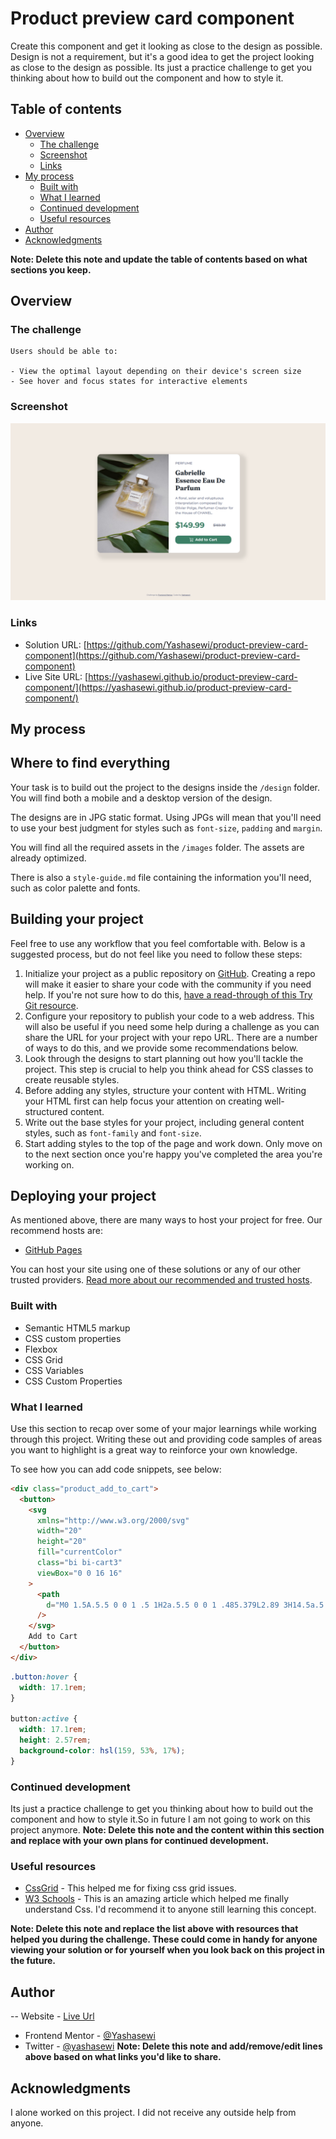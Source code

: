 # Product preview card component

Create this component and get it looking as close to the design as possible. Design is not a requirement, but it's a good idea to get the project looking as close to the design as possible. Its just a practice challenge to get you thinking about how to build out the component and how to style it.

## Table of contents

- [Overview](#overview)
  - [The challenge](#the-challenge)
  - [Screenshot](#screenshot)
  - [Links](#links)
- [My process](#my-process)
  - [Built with](#built-with)
  - [What I learned](#what-i-learned)
  - [Continued development](#continued-development)
  - [Useful resources](#useful-resources)
- [Author](#author)
- [Acknowledgments](#acknowledgments)

**Note: Delete this note and update the table of contents based on what sections you keep.**

## Overview

### The challenge

    Users should be able to:

    - View the optimal layout depending on their device's screen size
    - See hover and focus states for interactive elements

### Screenshot

![](./screenshot/Product%20preview%20card%20component%20.png)

### Links

- Solution URL: [https://github.com/Yashasewi/product-preview-card-component](https://github.com/Yashasewi/product-preview-card-component)
- Live Site URL: [https://yashasewi.github.io/product-preview-card-component/](https://yashasewi.github.io/product-preview-card-component/)

## My process

## Where to find everything

Your task is to build out the project to the designs inside the `/design` folder. You will find both a mobile and a desktop version of the design.

The designs are in JPG static format. Using JPGs will mean that you'll need to use your best judgment for styles such as `font-size`, `padding` and `margin`.

You will find all the required assets in the `/images` folder. The assets are already optimized.

There is also a `style-guide.md` file containing the information you'll need, such as color palette and fonts.

## Building your project

Feel free to use any workflow that you feel comfortable with. Below is a suggested process, but do not feel like you need to follow these steps:

1. Initialize your project as a public repository on [GitHub](https://github.com/). Creating a repo will make it easier to share your code with the community if you need help. If you're not sure how to do this, [have a read-through of this Try Git resource](https://try.github.io/).
2. Configure your repository to publish your code to a web address. This will also be useful if you need some help during a challenge as you can share the URL for your project with your repo URL. There are a number of ways to do this, and we provide some recommendations below.
3. Look through the designs to start planning out how you'll tackle the project. This step is crucial to help you think ahead for CSS classes to create reusable styles.
4. Before adding any styles, structure your content with HTML. Writing your HTML first can help focus your attention on creating well-structured content.
5. Write out the base styles for your project, including general content styles, such as `font-family` and `font-size`.
6. Start adding styles to the top of the page and work down. Only move on to the next section once you're happy you've completed the area you're working on.

## Deploying your project

As mentioned above, there are many ways to host your project for free. Our recommend hosts are:

- [GitHub Pages](https://pages.github.com/)

You can host your site using one of these solutions or any of our other trusted providers. [Read more about our recommended and trusted hosts](https://medium.com/frontend-mentor/frontend-mentor-trusted-hosting-providers-bf000dfebe).

### Built with

- Semantic HTML5 markup
- CSS custom properties
- Flexbox
- CSS Grid
- CSS Variables
- CSS Custom Properties

### What I learned

Use this section to recap over some of your major learnings while working through this project. Writing these out and providing code samples of areas you want to highlight is a great way to reinforce your own knowledge.

To see how you can add code snippets, see below:

```html
<div class="product_add_to_cart">
  <button>
    <svg
      xmlns="http://www.w3.org/2000/svg"
      width="20"
      height="20"
      fill="currentColor"
      class="bi bi-cart3"
      viewBox="0 0 16 16"
    >
      <path
        d="M0 1.5A.5.5 0 0 1 .5 1H2a.5.5 0 0 1 .485.379L2.89 3H14.5a.5.5 0 0 1 .49.598l-1 5a.5.5 0 0 1-.465.401l-9.397.472L4.415 11H13a.5.5 0 0 1 0 1H4a.5.5 0 0 1-.491-.408L2.01 3.607 1.61 2H.5a.5.5 0 0 1-.5-.5zM3.102 4l.84 4.479 9.144-.459L13.89 4H3.102zM5 12a2 2 0 1 0 0 4 2 2 0 0 0 0-4zm7 0a2 2 0 1 0 0 4 2 2 0 0 0 0-4zm-7 1a1 1 0 1 1 0 2 1 1 0 0 1 0-2zm7 0a1 1 0 1 1 0 2 1 1 0 0 1 0-2z"
      />
    </svg>
    Add to Cart
  </button>
</div>
```

```css
.button:hover {
  width: 17.1rem;
}

button:active {
  width: 17.1rem;
  height: 2.57rem;
  background-color: hsl(159, 53%, 17%);
}
```

### Continued development

Its just a practice challenge to get you thinking about how to build out the component and how to style it.So in future I am not going to work on this project anymore.
**Note: Delete this note and the content within this section and replace with your own plans for continued development.**

### Useful resources

- [CssGrid](https://www.example.com) - This helped me for fixing css grid issues.
- [W3 Schools](https://www.w3schools.com/css/) - This is an amazing article which helped me finally understand Css. I'd recommend it to anyone still learning this concept.

**Note: Delete this note and replace the list above with resources that helped you during the challenge. These could come in handy for anyone viewing your solution or for yourself when you look back on this project in the future.**

## Author

-- Website - [Live Url](https://yashasewi.github.io/product-preview-card-component/)

- Frontend Mentor - [@Yashasewi](https://www.frontendmentor.io/profile/Yashasewi)
- Twitter - [@yashasewi](https://twitter.com/yashasewi)
  **Note: Delete this note and add/remove/edit lines above based on what links you'd like to share.**

## Acknowledgments

I alone worked on this project. I did not receive any outside help from anyone.

